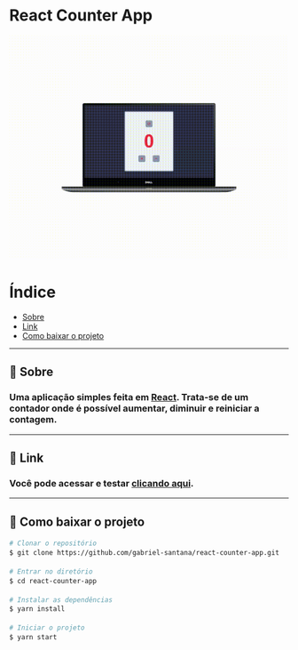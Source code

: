 # React Counter App



![React Counter App](./public/demo.gif)

# Índice
- [Sobre](#-sobre)
- [Link](#-link)
- [Como baixar o projeto](#-como-baixar-o-projeto)


---

## 📄 Sobre

### Uma aplicação simples feita em [React](https://pt-br.reactjs.org/). Trata-se de um contador onde é possível aumentar, diminuir e reiniciar a contagem. 
---
## 🔗 Link

### Você pode acessar e testar  [clicando aqui](https://gabriel-santana.github.io/react-counter-app/).

---

## 🐙 Como baixar o projeto

```bash
# Clonar o repositório
$ git clone https://github.com/gabriel-santana/react-counter-app.git

# Entrar no diretório
$ cd react-counter-app

# Instalar as dependências
$ yarn install

# Iniciar o projeto
$ yarn start

```